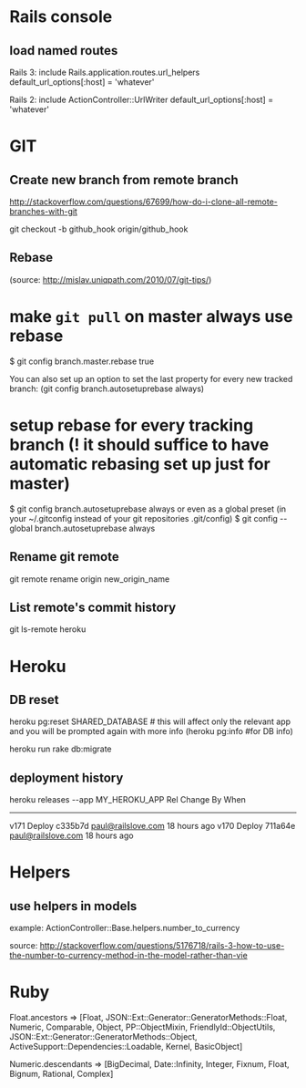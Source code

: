 Rails console
=============

load named routes
-----------------
Rails 3:
include Rails.application.routes.url_helpers
default_url_options[:host] = 'whatever'

Rails 2:
include ActionController::UrlWriter
default_url_options[:host] = 'whatever'


GIT
===

Create new branch from remote branch
------------------------------------
http://stackoverflow.com/questions/67699/how-do-i-clone-all-remote-branches-with-git

git checkout -b github_hook origin/github_hook


Rebase 
------
(source: http://mislav.uniqpath.com/2010/07/git-tips/)

# make `git pull` on master always use rebase
$ git config branch.master.rebase true

You can also set up an option to set the last property for every new tracked branch:
(git config branch.autosetuprebase always) 

# setup rebase for every tracking branch (! it should suffice to have automatic rebasing set up just for master)
$ git config branch.autosetuprebase always
or even as a global preset (in your ~/.gitconfig instead of your git repositories .git/config)
$ git config --global branch.autosetuprebase always


Rename git remote
-----------------
git remote rename origin new_origin_name

List remote's commit history
----------------------------
git ls-remote heroku


Heroku
======

DB reset
--------
heroku pg:reset SHARED_DATABASE # this will affect only the relevant app and you will be prompted again with more info
(heroku pg:info #for DB info)

heroku run rake db:migrate

deployment history
------------------
heroku releases --app MY_HEROKU_APP
Rel   Change                          By                    When
----  ----------------------          ----------            ----------
v171  Deploy c335b7d                  paul@railslove.com    18 hours ago
v170  Deploy 711a64e                  paul@railslove.com    18 hours ago


Helpers
=======

use helpers in models
---------------------
example:
ActionController::Base.helpers.number_to_currency

source:
http://stackoverflow.com/questions/5176718/rails-3-how-to-use-the-number-to-currency-method-in-the-model-rather-than-vie


Ruby
====

Float.ancestors
 => [Float, JSON::Ext::Generator::GeneratorMethods::Float, Numeric, Comparable, Object, PP::ObjectMixin, FriendlyId::ObjectUtils, JSON::Ext::Generator::GeneratorMethods::Object, ActiveSupport::Dependencies::Loadable, Kernel, BasicObject]

Numeric.descendants
 => [BigDecimal, Date::Infinity, Integer, Fixnum, Float, Bignum, Rational, Complex]
